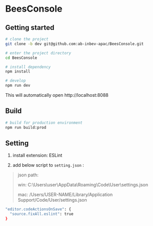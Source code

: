 # BeesConsole

## Getting started

```bash
# clone the project
git clone -b dev git@github.com:ab-inbev-apac/BeesConsole.git

# enter the project directory
cd BeesConsole

# install dependency
npm install

# develop
npm run dev
```

This will automatically open http://localhost:8088

## Build

```bash
# build for production environment
npm run build:prod
```


## Setting

1. install extension: ESLint

2. add below script to `setting.json` :
> json path:
>
> win: C:\Users\user\AppData\Roaming\Code\User\settings.json
>
> mac: /Users/USER-NAME/Library/Application Support/Code/User/settings.json


``` bash
"editor.codeActionsOnSave": {
  "source.fixAll.eslint": true
}
```
